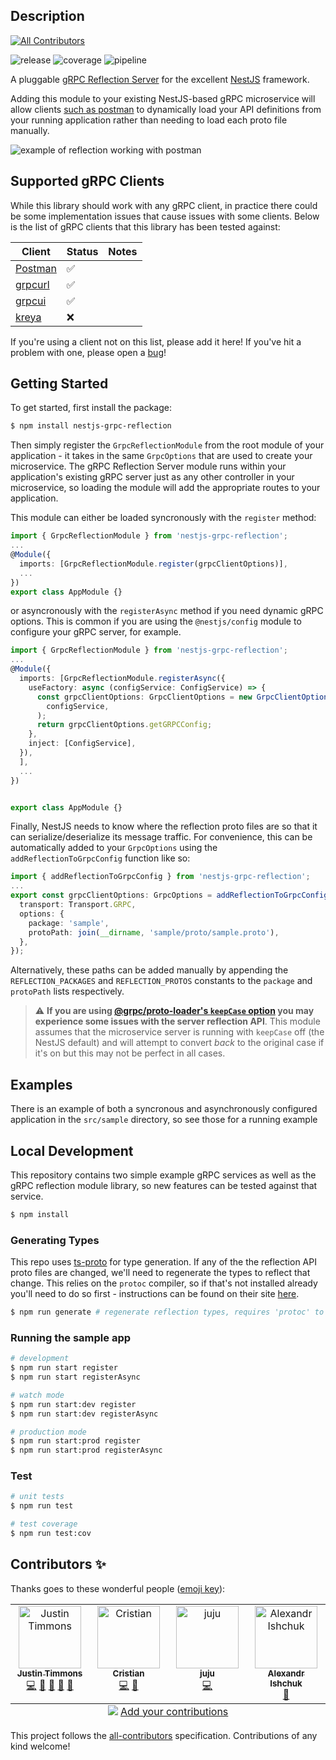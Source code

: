 ## Description
<!-- ALL-CONTRIBUTORS-BADGE:START - Do not remove or modify this section -->
[![All Contributors](https://img.shields.io/badge/all_contributors-4-orange.svg?style=flat-square)](#contributors-)
<!-- ALL-CONTRIBUTORS-BADGE:END -->

![release](https://gitlab.com/jtimmons/nestjs-grpc-reflection-module/-/badges/release.svg?order_by=release_at)
![coverage](https://gitlab.com/jtimmons/nestjs-grpc-reflection-module/badges/master/coverage.svg)
![pipeline](https://gitlab.com/jtimmons/nestjs-grpc-reflection-module/badges/master/pipeline.svg)

A pluggable [gRPC Reflection Server](https://github.com/grpc/grpc/blob/master/doc/server-reflection.md) for the excellent [NestJS](https://github.com/nestjs/nest) framework.

Adding this module to your existing NestJS-based gRPC microservice will allow clients [such as postman](https://blog.postman.com/postman-now-supports-grpc/) to dynamically load your API definitions from your running application rather than needing to load each proto file manually.

![example of reflection working with postman](https://gitlab.com/jtimmons/nestjs-grpc-reflection-module/-/raw/master/images/example.gif)

## Supported gRPC Clients
While this library should work with any gRPC client, in practice there could be some implementation issues that cause issues with some clients. Below is the list of gRPC clients that this library has been tested against:

| Client                                             | Status             | Notes |
| ---                                                | ---                | ---   |
| [Postman](https://www.postman.com/)                | :white_check_mark: |       |
| [grpcurl](https://github.com/fullstorydev/grpcurl) | :white_check_mark: |       |
| [grpcui](https://github.com/fullstorydev/grpcui)   | :white_check_mark: |       |
| [kreya](https://kreya.app/)                        | :x:                |       |

If you're using a client not on this list, please add it here! If you've hit a problem with one, please open a [bug](https://gitlab.com/jtimmons/nestjs-grpc-reflection-module/-/issues)!

## Getting Started

To get started, first install the package:

```bash
$ npm install nestjs-grpc-reflection
```

Then simply register the `GrpcReflectionModule` from the root module of your application - it takes in the same `GrpcOptions` that are used to create your microservice. The gRPC Reflection Server module runs within your application's existing gRPC server just as any other controller in your microservice, so loading the module will add the appropriate routes to your application.

This module can either be loaded syncronously with the `register` method:
```ts
import { GrpcReflectionModule } from 'nestjs-grpc-reflection';
...
@Module({
  imports: [GrpcReflectionModule.register(grpcClientOptions)],
  ...
})
export class AppModule {}
```

or asyncronously with the `registerAsync` method if you need dynamic gRPC options. This is common if you are using the `@nestjs/config` module to configure your gRPC server, for example.
```ts
import { GrpcReflectionModule } from 'nestjs-grpc-reflection';
...
@Module({
  imports: [GrpcReflectionModule.registerAsync({
    useFactory: async (configService: ConfigService) => {
      const grpcClientOptions: GrpcClientOptions = new GrpcClientOptions(
        configService,
      );
      return grpcClientOptions.getGRPCConfig;
    },
    inject: [ConfigService],
  }),
  ],
  ...
})


export class AppModule {}
```

Finally, NestJS needs to know where the reflection proto files are so that it can serialize/deserialize its message traffic. For convenience, this can be automatically added to your `GrpcOptions` using the `addReflectionToGrpcConfig` function like so:

```ts
import { addReflectionToGrpcConfig } from 'nestjs-grpc-reflection';
...
export const grpcClientOptions: GrpcOptions = addReflectionToGrpcConfig({
  transport: Transport.GRPC,
  options: {
    package: 'sample',
    protoPath: join(__dirname, 'sample/proto/sample.proto'),
  },
});
```

Alternatively, these paths can be added manually by appending the `REFLECTION_PACKAGES` and `REFLECTION_PROTOS` constants to the `package` and `protoPath` lists respectively.

> :warning: **If you are using [@grpc/proto-loader's `keepCase` option](https://github.com/grpc/grpc-node/blob/master/packages/proto-loader/README.md) you may experience some issues with the server reflection API**. This module assumes that the microservice server is running with `keepCase` off (the NestJS default) and will attempt to convert *back* to the original case if it's on but this may not be perfect in all cases.

## Examples
There is an example of both a syncronous and asynchronously configured application in the `src/sample` directory, so see those for a running example

## Local Development

This repository contains two simple example gRPC services as well as the gRPC reflection module library, so new features can be tested against that service.

```bash
$ npm install
```

### Generating Types

This repo uses [ts-proto](https://github.com/stephenh/ts-proto/blob/main/NESTJS.markdown) for type generation. If any of the the reflection API proto files are changed, we'll need to regenerate the types to reflect that change. This relies on the `protoc` compiler, so if that's not installed already you'll need to do so first - instructions can be found on their site [here](https://grpc.io/docs/protoc-installation/).

```bash
$ npm run generate # regenerate reflection types, requires 'protoc' to be installed
```

### Running the sample app

```bash
# development
$ npm run start register
$ npm run start registerAsync

# watch mode
$ npm run start:dev register
$ npm run start:dev registerAsync

# production mode
$ npm run start:prod register
$ npm run start:prod registerAsync
```

### Test

```bash
# unit tests
$ npm run test

# test coverage
$ npm run test:cov
```

## Contributors ✨

Thanks goes to these wonderful people ([emoji key](https://allcontributors.org/docs/en/emoji-key)):

<!-- ALL-CONTRIBUTORS-LIST:START - Do not remove or modify this section -->
<!-- prettier-ignore-start -->
<!-- markdownlint-disable -->
<table>
  <tbody>
    <tr>
      <td align="center" valign="top" width="14.28%"><a href="https://gitlab.com/jtimmons"><img src="https://gitlab.com/uploads/-/system/user/avatar/839414/avatar.png?s=100" width="100px;" alt="Justin Timmons"/><br /><sub><b>Justin Timmons</b></sub></a><br /><a href="https://gitlab.com/jtimmons/nestjs-grpc-reflection-module/commits/master" title="Code">💻</a> <a href="https://gitlab.com/jtimmons/nestjs-grpc-reflection-module/commits/master" title="Documentation">📖</a> <a href="#ideas-jtimmons" title="Ideas, Planning, & Feedback">🤔</a> <a href="#maintenance-jtimmons" title="Maintenance">🚧</a> <a href="#projectManagement-jtimmons" title="Project Management">📆</a></td>
      <td align="center" valign="top" width="14.28%"><a href="https://gitlab.com/cblazquez"><img src="https://gitlab.com/uploads/-/system/user/avatar/3037442/avatar.png?s=100" width="100px;" alt="Cristian"/><br /><sub><b>Cristian</b></sub></a><br /><a href="https://gitlab.com/jtimmons/nestjs-grpc-reflection-module/commits/master" title="Code">💻</a> <a href="https://gitlab.com/jtimmons/nestjs-grpc-reflection-module/commits/master" title="Documentation">📖</a></td>
      <td align="center" valign="top" width="14.28%"><a href="https://gitlab.com/gliheng"><img src="https://secure.gravatar.com/avatar/62a73f3cd5a324fb02065a00c1b9e3f2?s=80&d=identicon?s=100" width="100px;" alt="juju"/><br /><sub><b>juju</b></sub></a><br /><a href="https://gitlab.com/jtimmons/nestjs-grpc-reflection-module/commits/master" title="Code">💻</a></td>
      <td align="center" valign="top" width="14.28%"><a href="https://gitlab.com/b0er"><img src="https://secure.gravatar.com/avatar/83092c642cd7a0ed6be2b15ef72e5dbb?s=80&d=identicon?s=100" width="100px;" alt="Alexandr Ishchuk"/><br /><sub><b>Alexandr Ishchuk</b></sub></a><br /><a href="https://gitlab.com/jtimmons/nestjs-grpc-reflection-module/issues?author_username=b0er" title="Bug reports">🐛</a></td>
    </tr>
  </tbody>
  <tfoot>
    <tr>
      <td align="center" size="13px" colspan="7">
        <img src="https://raw.githubusercontent.com/all-contributors/all-contributors-cli/1b8533af435da9854653492b1327a23a4dbd0a10/assets/logo-small.svg">
          <a href="https://all-contributors.js.org/docs/en/bot/usage">Add your contributions</a>
        </img>
      </td>
    </tr>
  </tfoot>
</table>

<!-- markdownlint-restore -->
<!-- prettier-ignore-end -->

<!-- ALL-CONTRIBUTORS-LIST:END -->

This project follows the [all-contributors](https://github.com/all-contributors/all-contributors) specification. Contributions of any kind welcome!
